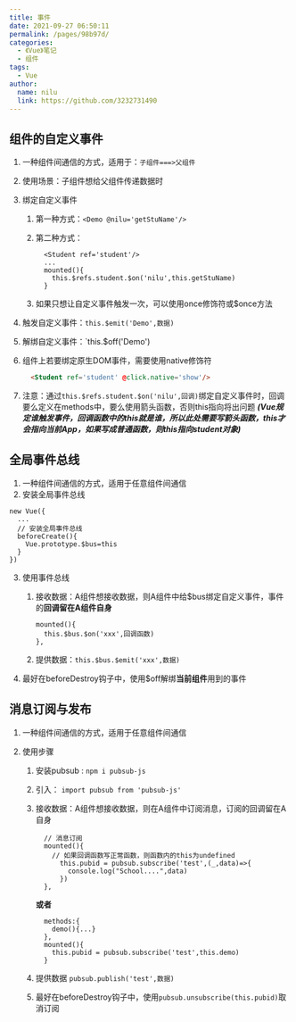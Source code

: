 ```yaml
---
title: 事件
date: 2021-09-27 06:50:11
permalink: /pages/98b97d/
categories:
  - 《Vue》笔记
  - 组件
tags:
  - Vue
author:
  name: nilu
  link: https://github.com/3232731490
---
```


## 组件的自定义事件

1. 一种组件间通信的方式，适用于：`子组件===>父组件`

2. 使用场景：子组件想给父组件传递数据时

3. 绑定自定义事件

   1. 第一种方式：`<Demo @nilu='getStuName'/>`

   2. 第二种方式：

      ```vue
        <Student ref='student'/>   
        ...
        mounted(){
          this.$refs.student.$on('nilu',this.getStuName)
        }
      ```

   3. 如果只想让自定义事件触发一次，可以使用once修饰符或$once方法

4. 触发自定义事件：`this.$emit('Demo',数据)`

5. 解绑自定义事件：`this.$off('Demo')

6. 组件上若要绑定原生DOM事件，需要使用native修饰符

   ```html
     <Student ref='student' @click.native='show'/>
   ```

7. 注意：通过`this.$refs.student.$on('nilu',回调)`绑定自定义事件时，回调要么定义在methods中，要么使用箭头函数，否则this指向将出问题 ***(Vue规定谁触发事件，回调函数中的this就是谁，所以此处需要写箭头函数，this才会指向当前App，如果写成普通函数，则this指向student对象)***

## 全局事件总线

1. 一种组件间通信的方式，适用于任意组件间通信
2. 安装全局事件总线

  ```
  new Vue({
    ...
    // 安装全局事件总线
    beforeCreate(){
      Vue.prototype.$bus=this
    }
  })
  ```

3. 使用事件总线

   1. 接收数据：A组件想接收数据，则A组件中给$bus绑定自定义事件，事件的**回调留在A组件自身**

      ```
      mounted(){
        this.$bus.$on('xxx',回调函数)
      },
      ```

   2. 提供数据：`this.$bus.$emit('xxx',数据)`

4. 最好在beforeDestroy钩子中，使用$off解绑**当前组件**用到的事件

## 消息订阅与发布

1. 一种组件间通信的方式，适用于任意组件间通信

2. 使用步骤

   1. 安装pubsub : `npm i pubsub-js`

   2. 引入： `import pubsub from 'pubsub-js'`

   3. 接收数据：A组件想接收数据，则在A组件中订阅消息，订阅的回调留在A自身

      ```
        // 消息订阅
        mounted(){
          // 如果回调函数写正常函数，则函数内的this为undefined
            this.pubid = pubsub.subscribe('test',(_,data)=>{
              console.log("School....",data)
            })
        },
      ```

      **或者**

      ```
        methods:{
          demo(){...}
        },
        mounted(){
          this.pubid = pubsub.subscribe('test',this.demo)
        }
      ```

    4. 提供数据 `pubsub.publish('test',数据)`

    5. 最好在beforeDestroy钩子中，使用`pubsub.unsubscribe(this.pubid)`取消订阅